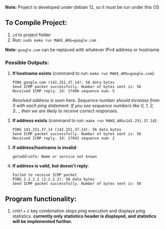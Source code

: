**Note:** Project is developed under debian 12, so it must be run under this OS
## To Compile Project:

1. `cd` to project folder
2. Run: `sudo make run MAKE_ARG=google.com`

**Note:** `google.com` can be replaced with whatever IPv4 address or hostname.

### Possible Outputs:

1. **If hostname exists** (command to run: `make run MAKE_ARG=google.com`):

    ```
    PING google.com (142.251.37.14): 56 data bytes
    Send ICMP packet successfully. Number of bytes sent is: 56
    Received ICMP reply. Id: 27496 sequence num: 5
    ```

    *Resolved address is seen here. Sequence number should increase from 0 with each ping statement. If you see sequence numbers like 0, 1, 2, 3..., then we are likely to receive correct responses.*

2. **If address exists** (command to run: `make run MAKE_ARG=142.251.37.14`):

    ```
    PING 142.251.37.14 (142.251.37.14): 56 data bytes
    Send ICMP packet successfully. Number of bytes sent is: 56
    Received ICMP reply. Id: 27942 sequence num: 2
    ```

3. **If address/hostname is invalid**:

    ```
    getaddrinfo: Name or service not known
    ```

4. **If address is valid, but doesn't reply**:

    ```
    Failed to receive ICMP packet
    PING 2.2.2.2 (2.2.2.2): 56 data bytes
    Send ICMP packet successfully. Number of bytes sent is: 56

## Program functionality:
1. cntrl + c key combination stops ping execution and displays
ping statistics.
**currently only statistics header is displayed, and statistics will be**
**implemented further.**